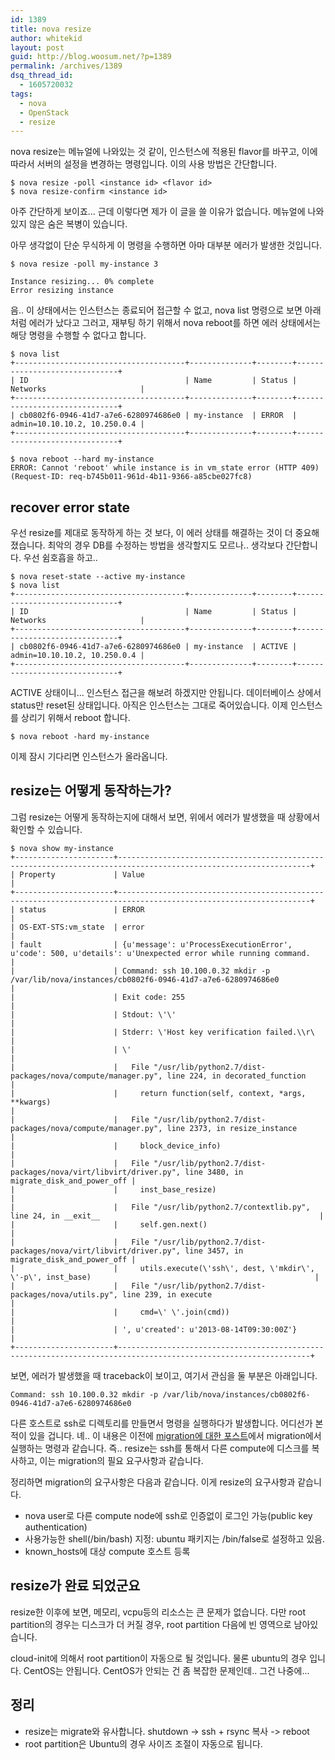 ```yaml
---
id: 1389
title: nova resize
author: whitekid
layout: post
guid: http://blog.woosum.net/?p=1389
permalink: /archives/1389
dsq_thread_id:
  - 1605720032
tags:
  - nova
  - OpenStack
  - resize
---
```

nova resize는 메뉴얼에 나와있는 것 같이, 인스턴스에 적용된 flavor를 바꾸고, 이에 따라서 서버의 설정을 변경하는 명령입니다. 이의 사용 방법은 간단합니다.

    $ nova resize -poll <instance id> <flavor id>
    $ nova resize-confirm <instance id>

아주 간단하게 보이죠... 근데 이렇다면 제가 이 글을 쓸 이유가 없습니다. 메뉴얼에 나와있지 않은 숨은 복병이 있습니다.

아무 생각없이 단순 무식하게 이 명령을 수행하면 아마 대부분 에러가 발생한 것입니다.

    $ nova resize -poll my-instance 3

    Instance resizing... 0% complete
    Error resizing instance

음.. 이 상태에서는 인스턴스는 종료되어 접근할 수 없고, nova list 명령으로 보면 아래처럼 에러가 났다고 그러고, 재부팅 하기 위해서 nova reboot를 하면 에러 상태에서는 해당 명령을 수행할 수 없다고 합니다.

    $ nova list
    +--------------------------------------+--------------+--------+------------------------------+
    | ID                                   | Name         | Status | Networks                     |
    +--------------------------------------+--------------+--------+------------------------------+
    | cb0802f6-0946-41d7-a7e6-6280974686e0 | my-instance  | ERROR  | admin=10.10.10.2, 10.250.0.4 |
    +--------------------------------------+--------------+--------+------------------------------+

    $ nova reboot --hard my-instance
    ERROR: Cannot 'reboot' while instance is in vm_state error (HTTP 409) (Request-ID: req-b745b011-961d-4b11-9366-a85cbe027fc8)

## recover error state

우선 resize를 제대로 동작하게 하는 것 보다, 이 에러 상태를 해결하는 것이 더 중요해졌습니다. 최악의 경우 DB를 수정하는 방법을 생각할지도 모르나.. 생각보다 간단합니다. 우선 쉼호흡을 하고..

    $ nova reset-state --active my-instance
    $ nova list
    +--------------------------------------+--------------+--------+------------------------------+
    | ID                                   | Name         | Status | Networks                     |
    +--------------------------------------+--------------+--------+------------------------------+
    | cb0802f6-0946-41d7-a7e6-6280974686e0 | my-instance  | ACTIVE | admin=10.10.10.2, 10.250.0.4 |
    +--------------------------------------+--------------+--------+------------------------------+

ACTIVE 상태이니... 인스턴스 접근을 해보려 하겠지만 안됩니다. 데이터베이스 상에서 status만 reset된 상태입니다. 아직은 인스턴스는 그대로 죽어있습니다. 이제 인스턴스를 상리기 위해서 reboot 합니다.

    $ nova reboot -hard my-instance

이제 잠시 기다리면 인스턴스가 올라옵니다.

## resize는 어떻게 동작하는가?

그럼 resize는 어떻게 동작하는지에 대해서 보면, 위에서 에러가 발생했을 때 상황에서 확인할 수 있습니다.

    $ nova show my-instance
    +----------------------+-----------------------------------------------------------------------------------------------------------------+
    | Property             | Value                                                                                                          |
    +----------------------+-----------------------------------------------------------------------------------------------------------------+
    | status               | ERROR                                                                                                           |
    | OS-EXT-STS:vm_state  | error                                                                                                           |
    | fault                | {u'message': u'ProcessExecutionError', u'code': 500, u'details': u'Unexpected error while running command.      |
    |                      | Command: ssh 10.100.0.32 mkdir -p /var/lib/nova/instances/cb0802f6-0946-41d7-a7e6-6280974686e0                  |
    |                      | Exit code: 255                                                                                                  |
    |                      | Stdout: \'\'                                                                                                    |
    |                      | Stderr: \'Host key verification failed.\\r\                                                                     |
    |                      | \'                                                                                                              |
    |                      |   File "/usr/lib/python2.7/dist-packages/nova/compute/manager.py", line 224, in decorated_function              |
    |                      |     return function(self, context, *args, **kwargs)                                                             |
    |                      |   File "/usr/lib/python2.7/dist-packages/nova/compute/manager.py", line 2373, in resize_instance                |
    |                      |     block_device_info)                                                                                          |
    |                      |   File "/usr/lib/python2.7/dist-packages/nova/virt/libvirt/driver.py", line 3480, in migrate_disk_and_power_off |
    |                      |     inst_base_resize)                                                                                           |
    |                      |   File "/usr/lib/python2.7/contextlib.py", line 24, in __exit__                                                 |
    |                      |     self.gen.next()                                                                                             |
    |                      |   File "/usr/lib/python2.7/dist-packages/nova/virt/libvirt/driver.py", line 3457, in migrate_disk_and_power_off |
    |                      |     utils.execute(\'ssh\', dest, \'mkdir\', \'-p\', inst_base)                                                  |
    |                      |   File "/usr/lib/python2.7/dist-packages/nova/utils.py", line 239, in execute                                   |
    |                      |     cmd=\' \'.join(cmd))                                                                                        |
    |                      | ', u'created': u'2013-08-14T09:30:00Z'}                                                                         |
    +----------------------+-----------------------------------------------------------------------------------------------------------------+


보면, 에러가 발생했을 때 traceback이 보이고, 여기서 관심을 둘 부분은 아래입니다.

    Command: ssh 10.100.0.32 mkdir -p /var/lib/nova/instances/cb0802f6-0946-41d7-a7e6-6280974686e0

다른 호스트로 ssh로 디렉토리를 만들면서 명령을 실행하다가 발생합니다. 어디선가 본 적이 있을 겁니다. 녜.. 이 내용은 이전에 [migration에 대한 포스트][1]에서 migration에서 실행하는 명령과 같습니다. 즉.. resize는 ssh를 통해서 다른 compute에 디스크를 복사하고, 이는 migration의 필요 요구사항과 같습니다.

정리하면 migration의 요구사항은 다음과 같습니다. 이게 resize의 요구사항과 같습니다.

  * nova user로 다른 compute node에 ssh로 인증없이 로그인 가능(public key authentication)
  * 사용가능한 shell(/bin/bash) 지정: ubuntu 패키지는 /bin/false로 설정하고 있음.
  * known_hosts에 대상 compute 호스트 등록

## resize가 완료 되었군요

resize한 이후에 보면, 메모리, vcpu등의 리소스는 큰 문제가 없습니다. 다만 root partition의 경우는 디스크가 더 커질 경우, root partition 다음에 빈 영역으로 남아있습니다.

cloud-init에 의해서 root partition이 자동으로 될 것입니다. 물론 ubuntu의 경우 입니다. CentOS는 안됩니다. CentOS가 안되는 건 좀 복잡한 문제인데.. 그건 나중에...

## 정리

  * resize는 migrate와 유사합니다. shutdown -> ssh + rsync 복사 -> reboot
  * root partition은 Ubuntu의 경우 사이즈 조절이 자동으로 됩니다.

 [1]: http://blog.woosum.net/archives/1323 "OpenStack: block migration"